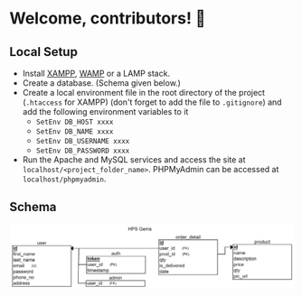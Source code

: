 # Welcome, contributors! :wave:

## Local Setup

- Install [XAMPP](https://www.apachefriends.org/download.html), [WAMP](https://wampserver.aviatechno.net/) or a LAMP stack.
- Create a database. (Schema given below.)
- Create a local environment file in the root directory of the project (`.htaccess` for XAMPP) (don't forget to add the file to `.gitignore`) and add the following environment variables to it
  - `SetEnv DB_HOST xxxx`
  - `SetEnv DB_NAME xxxx`
  - `SetEnv DB_USERNAME xxxx`
  - `SetEnv DB_PASSWORD xxxx`
- Run the Apache and MySQL services and access the site at `localhost/<project_folder_name>`. PHPMyAdmin can be accessed at `localhost/phpmyadmin`.

## Schema

![](server/schema.png)
